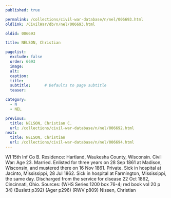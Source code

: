 ```yaml
---
published: true

permalink: /collections/civil-war-database/n/nel/006693.html
oldlink: /CivilWar/db/n/nel/006693.html

oldid: 006693

title: NELSON, Christian

pagelist:
  exclude: false
  order: 6693
  image: 
  alt:
  caption:
  title:
  subtitle:      # Defaults to page subtitle
  teaser:

category: 
  - N 
  - NEL

previous:
  title: NELSON, Christian C.
  url: /collections/civil-war-database/n/nel/006692.html  
next:
  title: NELSON, Christian
  url: /collections/civil-war-database/n/nel/006694.html   
---
```

WI 15th Inf Co B. Residence: Hartland, Waukesha County, Wisconsin. Civil War: Age 23. Married. Enlisted for three years on 28 Sep 1861 at Madison, Wisconsin, and mustered there on 16 Nov 1861. Private. Sick in hospital at Jacinto, Mississippi, 28 Jul 1862. Sick in hospital at Farmington, Mississippi, the same day. Discharged from the service for disease 22 Oct 1862, Cincinnati, Ohio. Sources: (WHS Series 1200 box 76-4; red book vol 20 p 34) (Buslett p392) (Ager p296) (RWV p809) &#147;Nissen, Christian&#148;